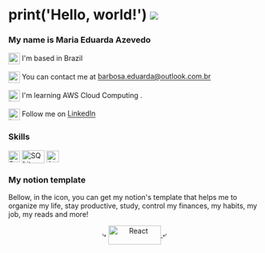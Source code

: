 print('Hello, world!') ![](https://user-images.githubusercontent.com/18350557/176309783-0785949b-9127-417c-8b55-ab5a4333674e.gif)
====================================================================================================================================

### My name is Maria Eduarda Azevedo

<p align="left">
  <a target="_blank" rel="noreferrer"><img src="https://img.icons8.com/ios/250/000000/home.png" width="23" height="23" alt="world" align="center" />  I'm based in Brazil </a>
  
  <a target="_blank" rel="noreferrer"><img src="https://img.icons8.com/ios/250/000000/inbox.png" width="23" height="23" alt="email" align="center" /> You can contact me at [barbosa.eduarda@outlook.com.br](mailto:barbosa.eduarda@outlook.com.br) </a>
  
  <a target="_blank" rel="noreferrer"><img src="https://img.icons8.com/ios/250/000000/brain.png" width="23" height="23" alt="brain" align="center" /> I'm learning AWS Cloud Computing .</a>
  
  <a target="_blank" rel="noreferrer"><img src="https://img.icons8.com/ios/250/000000/linkedin.png" width="23" height="23" alt="In" align="center" /> Follow me on <a href="https://www.linkedin.com/in/barbosa-eduarda/"> LinkedIn </a></a>

  <h3>Skills</h3> 

  <a  target="_blank" rel="noreferrer"><img src="https://raw.githubusercontent.com/danielcranney/readme-generator/main/public/icons/skills/python-colored.svg" width="23px" height="23px" alt="Python" title="Python" align="center" /></a>
  <a  target="_blank" rel="noreferrer"><img src="https://upload.wikimedia.org/wikipedia/commons/thumb/3/38/SQLite370.svg/1200px-SQLite370.svg.png" width="45px" height="26px" alt="SQLite" title="SQLite" align="center" /></a>
  <a  target="_blank" rel="noreferrer"><img src="https://upload.wikimedia.org/wikipedia/commons/thumb/9/93/Amazon_Web_Services_Logo.svg/1024px-Amazon_Web_Services_Logo.svg.png" width="25px" height="23px" alt="AWS" title="AWS" align="center"/></a>

  <h3>My notion template</h3> 

  <a> Bellow, in the icon, you can get my notion's template that helps me to organize my life, stay productive, study, control my finances, my habits, my job, my reads and more! </a>
  
  <p align="center">⤷ <a align="center" href="https://barbosa-eduarda.notion.site/Master-View-template-7eeacf823663425e92aeb50a4995df26?pvs=4" target="_blank" rel="noreferrer"> <img src="https://get.site/wp-content/uploads/2021/10/notion-logo.png" width="105px" height="38px" alt="React" title="notion template" align="center" /> <a align="center">⤶ </a> </a></p>
  
</p>
